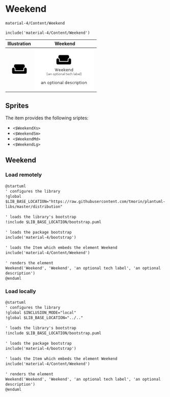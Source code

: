 # Weekend


```text
material-4/Content/Weekend
```

```text
include('material-4/Content/Weekend')
```



| Illustration | Weekend |
| :---: | :---: |
| ![illustration for Illustration](../../material-4/Content/Weekend.png) | ![illustration for Weekend](../../material-4/Content/Weekend.Local.png) |



## Sprites
The item provides the following sriptes:

- `<$WeekendXs>`
- `<$WeekendSm>`
- `<$WeekendMd>`
- `<$WeekendLg>`





## Weekend

### Load remotely
```plantuml
@startuml
' configures the library
!global $LIB_BASE_LOCATION="https://raw.githubusercontent.com/tmorin/plantuml-libs/master/distribution"

' loads the library's bootstrap
!include $LIB_BASE_LOCATION/bootstrap.puml

' loads the package bootstrap
include('material-4/bootstrap')

' loads the Item which embeds the element Weekend
include('material-4/Content/Weekend')

' renders the element
Weekend('Weekend', 'Weekend', 'an optional tech label', 'an optional description')
@enduml
```

### Load locally
```plantuml
@startuml
' configures the library
!global $INCLUSION_MODE="local"
!global $LIB_BASE_LOCATION="../.."

' loads the library's bootstrap
!include $LIB_BASE_LOCATION/bootstrap.puml

' loads the package bootstrap
include('material-4/bootstrap')

' loads the Item which embeds the element Weekend
include('material-4/Content/Weekend')

' renders the element
Weekend('Weekend', 'Weekend', 'an optional tech label', 'an optional description')
@enduml
```

